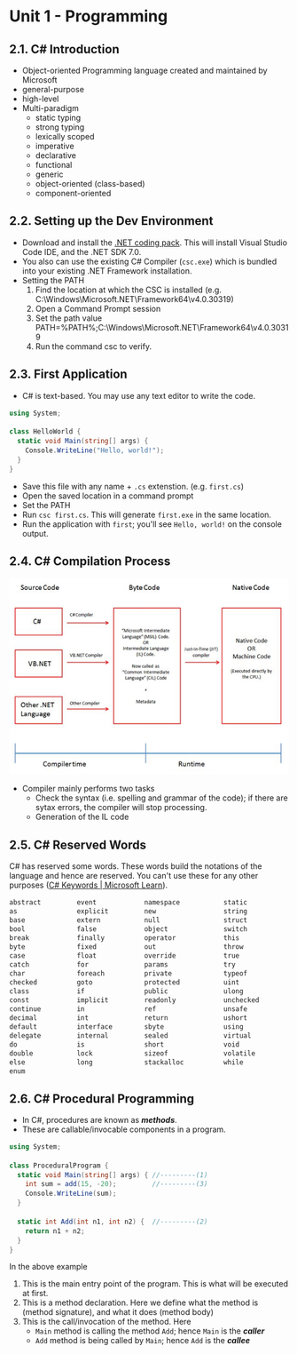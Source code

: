 # Unit 1 - Programming 

## 2.1. C# Introduction

- Object-oriented Programming language created and maintained by Microsoft
- general-purpose
- high-level
- Multi-paradigm
	- static typing
	- strong typing
	- lexically scoped
	- imperative
	- declarative
	- functional
	- generic
	- object-oriented (class-based)
	- component-oriented

## 2.2. Setting up the Dev Environment

- Download and install the [.NET coding pack](https://aka.ms/dotnet-coding-pack-win). This will install Visual Studio Code IDE, and the .NET SDK 7.0.
- You also can use the existing C# Compiler (`csc.exe`) which is bundled into your existing .NET Framework installation.
- Setting the PATH
	1. Find the location at which the CSC is installed (e.g. C:\Windows\Microsoft.NET\Framework64\v4.0.30319)
	2. Open a Command Prompt session
	3. Set the path value
		PATH=%PATH%;C:\Windows\Microsoft.NET\Framework64\v4.0.30319
	4. Run the command csc to verify.

## 2.3. First Application

- C# is text-based. You may use any text editor to write the code.
```c#
using System;

class HelloWorld {
  static void Main(string[] args) {
    Console.WriteLine("Hello, world!");
  }
}
```
- Save this file with any name + `.cs` extenstion. (e.g. `first.cs`)
- Open the saved location in a command prompt
- Set the PATH
- Run `csc first.cs`. This will generate `first.exe` in the same location.
- Run the application with `first`; you'll see `Hello, world!` on the console output.

## 2.4. C# Compilation Process

![alt text](00_Src/net-code-exec.jpg "C# Compilation Process")

- Compiler mainly performs two tasks
	- Check the syntax (i.e. spelling and grammar of the code); if there are sytax errors, the compiler will stop processing.
	- Generation of the IL code

## 2.5. C# Reserved Words

C# has reserved some words. These words build the notations of the language and hence are reserved. You can't use these for any other purposes ([C# Keywords | Microsoft Learn](https://learn.microsoft.com/en-us/dotnet/csharp/language-reference/keywords/)).

```
abstract         event            namespace           static
as               explicit         new                 string
base             extern           null                struct
bool             false            object              switch
break            finally          operator            this
byte             fixed            out                 throw
case             float            override            true
catch            for              params              try
char             foreach          private             typeof
checked          goto             protected           uint
class            if               public              ulong
const            implicit         readonly            unchecked
continue         in               ref                 unsafe
decimal          int              return              ushort
default          interface        sbyte               using
delegate         internal         sealed              virtual
do               is               short               void
double           lock             sizeof              volatile
else             long             stackalloc          while
enum
```
## 2.6. C# Procedural Programming

- In C#, procedures are known as ***methods***.
- These are callable/invocable components in a program.

```c#
using System;

class ProceduralProgram {
  static void Main(string[] args) { //---------(1)
    int sum = add(15, -20);         //---------(3)
    Console.WriteLine(sum);
  }

  static int Add(int n1, int n2) {  //---------(2)
    return n1 + n2;
  }
}
```

In the above example
1. This is the main entry point of the program. This is what will be executed at first.
2. This is a method declaration. Here we define what the method is (method signature), and what it does (method body)
3. This is the call/invocation of the method. Here
	- `Main` method is calling the method `Add`; hence `Main` is the ***caller***
	- `Add` method is being called by `Main`; hence `Add` is the ***callee***
